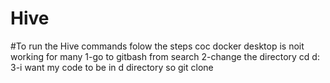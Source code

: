 # Hive
#To run the Hive commands folow the steps coc docker desktop is noit working for many
1-go to gitbash from search
2-change the directory
cd d:
3-i want my code to be in d directory so 
git clone 
